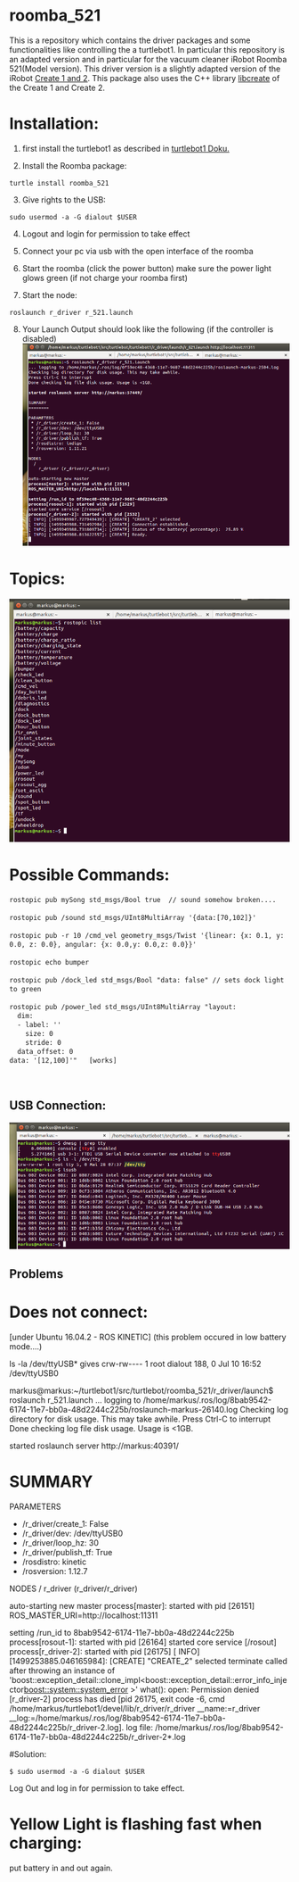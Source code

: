 # roomba_521

This is a repository which contains the driver packages and some functionalities like controlling the a turtlebot1. In particular this repository is an adapted version and in particular for the vacuum cleaner iRobot Roomba 521(Model version). This driver version is a slightly adapted version of the iRobot  [Create 1 and 2](http://www.irobot.com/About-iRobot/STEM/Create-2.aspx). This package also uses the C++ library [libcreate](https://github.com/AutonomyLab/libcreate.aspx) of the Create 1 and Create 2.

# Installation:

1. first install the turtlebot1 as described in [turtlebot1 Doku.](https://github.com/CesMak/turtlebot1)

2. Install the Roomba package:

```
turtle install roomba_521
```

3. Give rights to the USB:

```
sudo usermod -a -G dialout $USER
```

4. Logout and login for permission to take effect

5. Connect your pc via usb with the open interface of the roomba

6. Start the roomba (click the power button) make sure the power light glows green (if not charge your roomba first)

7. Start the node:

```
roslaunch r_driver r_521.launch
```

8. Your Launch Output should look like the following (if the controller is disabled)
 ![](https://github.com/CesMak/roomba_521/blob/master/doc/launch_output.png    )

# Topics:
 ![](https://github.com/CesMak/roomba_521/blob/master/doc/topics.png)
 
# Possible Commands:

```
rostopic pub mySong std_msgs/Bool true  // sound somehow broken....

rostopic pub /sound std_msgs/UInt8MultiArray '{data:[70,102]}'

rostopic pub -r 10 /cmd_vel geometry_msgs/Twist '{linear: {x: 0.1, y: 0.0, z: 0.0}, angular: {x: 0.0,y: 0.0,z: 0.0}}'

rostopic echo bumper

rostopic pub /dock_led std_msgs/Bool "data: false" // sets dock light to green

rostopic pub /power_led std_msgs/UInt8MultiArray "layout:
  dim:
  - label: ''
    size: 0
    stride: 0
  data_offset: 0
data: '[12,100]'"   [works]



```

## USB Connection:
 ![](https://github.com/CesMak/roomba_521/blob/master/doc/usb_connection_output.png    )


## Problems

# Does not connect:
[under Ubuntu 16.04.2 - ROS KINETIC]
(this problem occured in low battery mode....)

ls -la /dev/ttyUSB*
gives
crw-rw---- 1 root dialout 188, 0 Jul 10 16:52 /dev/ttyUSB0


markus@markus:~/turtlebot1/src/turtlebot/roomba_521/r_driver/launch$ roslaunch r_521.launch
... logging to /home/markus/.ros/log/8bab9542-6174-11e7-bb0a-48d2244c225b/roslaunch-markus-26140.log
Checking log directory for disk usage. This may take awhile.
Press Ctrl-C to interrupt
Done checking log file disk usage. Usage is <1GB.

started roslaunch server http://markus:40391/

 SUMMARY
========

PARAMETERS
 * /r_driver/create_1: False
 * /r_driver/dev: /dev/ttyUSB0
 * /r_driver/loop_hz: 30
 * /r_driver/publish_tf: True
 * /rosdistro: kinetic
 * /rosversion: 1.12.7

NODES
  /
    r_driver (r_driver/r_driver)

auto-starting new master
process[master]: started with pid [26151]
ROS_MASTER_URI=http://localhost:11311

setting /run_id to 8bab9542-6174-11e7-bb0a-48d2244c225b
process[rosout-1]: started with pid [26164]
started core service [/rosout]
process[r_driver-2]: started with pid [26175]
[ INFO] [1499253885.046165984]: [CREATE] "CREATE_2" selected
terminate called after throwing an instance of 'boost::exception_detail::clone_impl<boost::exception_detail::error_info_injector<boost::system::system_error> >'
  what():  open: Permission denied
[r_driver-2] process has died [pid 26175, exit code -6, cmd /home/markus/turtlebot1/devel/lib/r_driver/r_driver __name:=r_driver __log:=/home/markus/.ros/log/8bab9542-6174-11e7-bb0a-48d2244c225b/r_driver-2.log].
log file: /home/markus/.ros/log/8bab9542-6174-11e7-bb0a-48d2244c225b/r_driver-2*.log

#Solution:
```
$ sudo usermod -a -G dialout $USER
```
Log Out and log in for permission to take effect.


# Yellow Light is flashing fast when charging:
put battery in and out again.

